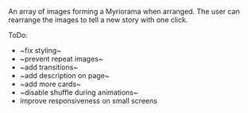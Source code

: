 An array of images forming a Myriorama when arranged. The user can rearrange the images to tell a new story with one click.

ToDo:
- ~fix styling~
- ~prevent repeat images~
- ~add transitions~
- ~add description on page~
- ~add more cards~
- ~disable shuffle during animations~
- improve responsiveness on small screens